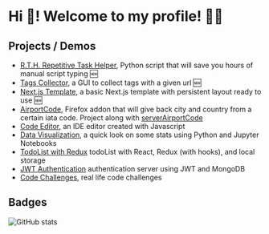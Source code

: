 # Hi 👋! Welcome to my profile! 👨‍💻

## Projects / Demos
- [R.T.H. Repetitive Task Helper](https://github.com/simo54/Repetitive_Task_Helper), Python script that will save you hours of manual script typing 🆕
- [Tags Collector](https://github.com/simo54/gui_py), a GUI to collect tags with a given url 🆕
- [Next.js Template](https://github.com/simo54/nextjs_persistent_layout), a basic Next.js template with persistent layout ready to use 🆕
- [AirportCode](https://github.com/simo54/airportcodes), Firefox addon that will give back city and country from a certain iata code. Project along with [serverAirportCode](https://github.com/simo54/serverAirportCode)
- [Code Editor](https://github.com/simo54/Ide_Code_Editor), an IDE editor created with Javascript
- [Data Visualization](https://github.com/simo54/dataVisualization), a quick look on some stats using Python and Jupyter Notebooks
- [TodoList with Redux](https://github.com/simo54/reduxToDoList) todoList with React, Redux (with hooks), and local storage
- [JWT Authentication](https://github.com/simo54/serverJWT) authentication server using JWT and MongoDB
- [Code Challenges](https://github.com/simo54/algorithms), real life code challenges

## Badges 
![GitHub stats](https://readme-stats-cfgj2cxdy.vercel.app/api?username=simo54&count_private=true&show_icons=true&theme=radical)
